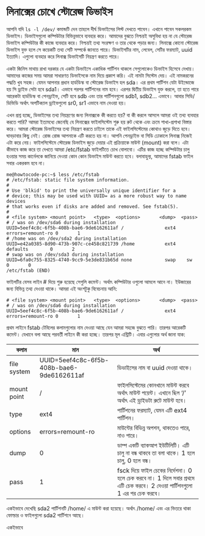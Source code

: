 # লিনাক্সের চোখে স্টোরেজ ডিভাইস #

আপনি যদি `ls -l /dev/` কমান্ডটি দেন তাহলে দীর্ঘ ডিভাইসের লিস্ট দেখতে পাবেন। এখানে পাবেন সকলরকম ডিভাইস। ডিভাইসগুলো কম্পিউটার বিভিন্নভাবে ব্যবহার করে। আমাদের বুঝতে নিশ্চয়ই অসুবিধা হয় না যে স্টোরেজ ডিভাইস কম্পিউটার কী কাজে ব্যবহার করে। নিশ্চয়ই তথ্য সংরক্ষণ ও তার থেকে পড়ার জন্য। লিনাক্সে কোনো স্টোরেজ ডিভাইস যুক্ত হলে সে কয়েকটি তথ্য সেটি সম্পর্কে জানতে পারে। ডিভাইসটির নাম, লেবেল, সেটির ফরম্যাট, uuid ইত্যাদি। এগুলো ব্যবহার করে লিনাক্স ডিভাইসটি নিয়ন্ত্রণ করতে পারে।

একটা জিনিস মাথায় রাখা দরকার যে একটা ডিভাইসে একাধিক পার্টিশন থাকলে সেগুলোকেও ডিভাইস হিসেবে দেখায়। আমাদের কাজের সময় আমরা সাধারণত ডিভাইসকে নাম দিয়ে প্রকাশ করি। এই নামটা সিস্টেম দেয়। এই নামকরনের পদ্ধতি খুব সহজ। যেমন আপনার প্রধান হার্ডডিস্ক বা স্টোরেজ ডিভাইস হল sda। এর প্রথম পার্টিশন যেটা উইন্ডোজে হয় সি ড্রাইভ সেটা হবে sda1। এভাবে পরপর পার্টিশনের নাম হবে। এরপর দ্বিতীয় ডিভাইস যুক্ত করলে, তা হতে পারে আরেকটা হার্ডডিস্ক বা পেনড্রাইভ, সেটি হবে sdb এবং তার পার্টিশনগুলো sdb1, sdb2... এভাবে।  আবার সিডি/ডিভিডি অর্থাৎ অপটিক্যাল ড্রাইভগুলো sr0, sr1 এভাবে নাম দেওয়া হয়। 

এখন প্রশ্ন হচ্ছে, ডিভাইসের তথ্য নিয়ন্ত্রণের জন্য লিনাক্সকে কী করতে হয়? বা কী করলে আসলে আমরা ওই তথ্য ব্যবহার করতে পারি? আমরা ইত্যমধ্যে জেনেছি যে লিনাক্সের ফাইলসিস্টেম শুরু হয় রুট থেকে এবং ক্রমে শাখা-প্রশাখা বিস্তার করে। আমরা স্টোরেজ ডিভাইসের তথ্য নিয়ন্ত্রণ করতে চাইলে তাকে এই ফাইলসিস্টেমের কোথাও জুড়ে দিতে হবে। ঘাবড়াবার কিছু নেই। রোজ রোজ আপনাকে এটি করতে হয় না। আপনি পেনড্রাইভ বা সিডি ঢোকালে লিনাক্স নিজেই এটা করে নেয়। ফাইলসিস্টেমে স্টোরেজ ডিভাইস জুড়ে দেয়ার এই প্রক্রিয়াকে মাউন্ট (mount) করা বলে। এটা কীভাবে কাজ করে তা দেখতে আমরা /etc/fstab ফাইলটিতে চোখ বোলাবো। এটির কাজ হচ্ছে কম্পিউটার চালু হওয়ার সময় কার্নেলকে জানিয়ে দেওয়া কোন কোন ডিভাইস মাউন্ট করতে হবে। বলাবাহুল্য, আমাদের fstab ফাইল সবার একরকম হবে না।

```
me@howtocode-pc:~$ less /etc/fstab
# /etc/fstab: static file system information.
#
# Use 'blkid' to print the universally unique identifier for a
# device; this may be used with UUID= as a more robust way to name devices
# that works even if disks are added and removed. See fstab(5).
#
# <file system> <mount point>   <type>  <options>       <dump>  <pass>
# / was on /dev/sda6 during installation
UUID=5eef4c8c-6f5b-408b-bae6-9de6162611af /               ext4    errors=remount-ro 0       1
# /home was on /dev/sda2 during installation
UUID=e42a0385-8d90-473b-907c-ce458c821739 /home           ext4    defaults        0       2
# swap was on /dev/sda3 during installation
UUID=6fa0c755-8325-4740-9cc9-5e3de831b65d none            swap    sw              0       0
/etc/fstab (END)
```

ফাইলটির যেসব লাইন # দিয়ে শুরু হয়েছে সেগুলি কমেন্ট। অর্থাৎ কম্পিউটার ওগুলো আমলে আনে না। ইউজারের জন্য বিভিন্ন তথ্য দেওয়া থাকে। আমরা এই অংশটুকু বিবেচনায় আনি: 

```
# <file system> <mount point>   <type>  <options>       <dump>  <pass>
# / was on /dev/sda6 during installation
UUID=5eef4c8c-6f5b-408b-bae6-9de6162611af /               ext4    errors=remount-ro 0       1
```

প্রথম লাইনে fstab টেবিলের কলামগুলোর নাম দেওয়া আছে যেন আমরা সহজে বুঝতে পারি। তারপর আরেকটি কমেন্ট। যেখানে বলা আছে পরবর্তী লাইনে কী করা হচ্ছে। তারপর মূল এন্ট্রিটি। এবার এগুলোর অর্থ জানা যাক:

| কলাম | মান | অর্থ |
| ------- | -------- | ------- |
| file system | UUID=5eef4c8c-6f5b-408b-bae6-9de6162611af | ডিভাইসের নাম বা uuid দেওয়া থাকে।  |
| mount point | / | ফাইলসিস্টেমের কোনখানে মাউন্ট করবে অর্থাৎ মাউন্ট পয়েন্ট। এখানে ছিল ‘/’ অর্থাৎ এই ড্রাইভটা রুটে মাউন্ট হবে।  |
| type | ext4 | পার্টিশনের ফরম্যাট, যেমন এটি ext4 পার্টিশন। |
| options | errors=remount-ro | মাউন্টের বিভিন্ন অপশন, থাকতেও পারে, নাও পারে।  |
| dump | 0 | ডাম্প একটি ব্যাকআপ ইউটিলিটি। এটি চালু না বন্ধ থাকবে তা বলা থাকে।  1 হলে চালু, 0 হলে বন্ধ।  |
| pass | 1 | fsck দিয়ে ফাইল চেকের নির্দেশনা। 0 হলে চেক করবে না।  1 দিলে সবার প্রথমে এটি চেক করবে।  2 দেওয়া পার্টিশনগুলো 1 এর পর চেক করবে। |

একইভাবে দেখেছি sda2 পার্টিশনটি /home/ এ মাউন্ট করা হয়েছে। অর্থাৎ /home/ এবং এর ভিতরে থাকা ফোল্ডার ও ফাইলগুলো sda2 পার্টিশনে আছে।

একইভাবে 